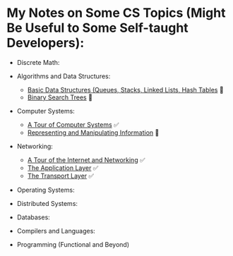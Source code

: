 # My Notes on Some CS Topics (Might Be Useful to Some Self-taught Developers):

- Discrete Math:

- Algorithms and Data Structures:
	+ [Basic Data Structures (Queues, Stacks, Linked Lists, Hash Tables](algorithms/basicDS.md) :arrows_counterclockwise:
	+ [Binary Search Trees](algorithms/bst.md) :arrows_counterclockwise:
- Computer Systems:
	+ [A Tour of Computer Systems](systems/computerSystems.md) :white_check_mark:
	+ [Representing and Manipulating Information](systems/repManInfo.md) :arrows_counterclockwise:

- Networking:
	+ [A Tour of the Internet and Networking](networking/networking-and-internet.md) :white_check_mark:
	+ [The Application Layer](networking/application.md) :white_check_mark:
	+ [The Transport Layer](networking/transport.md) :white_check_mark:

- Operating Systems:
- Distributed Systems:
- Databases:
- Compilers and Languages:
- Programming (Functional and Beyond)